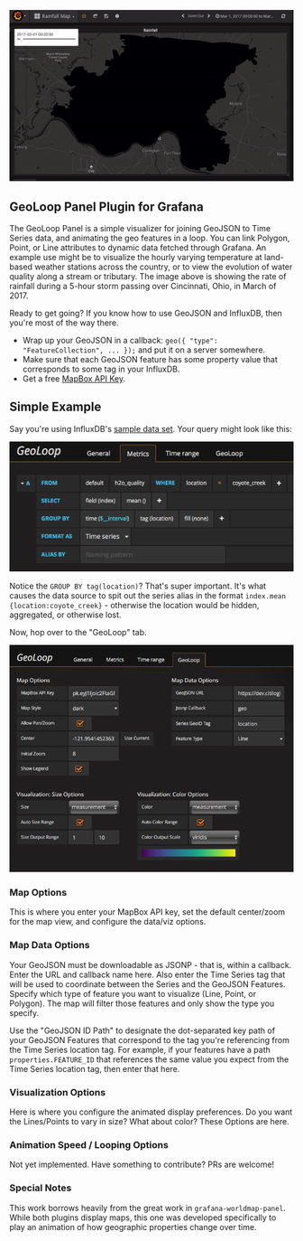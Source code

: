 ![Overview](https://raw.githubusercontent.com/CitiLogics/citilogics-geoloop-panel/master/src/images/rain.gif)


## GeoLoop Panel Plugin for Grafana

The GeoLoop Panel is a simple visualizer for joining GeoJSON to Time Series data, and animating the geo features in a loop. You can link Polygon, Point, or Line attributes to dynamic data fetched through Grafana. An example use might be to visualize the hourly varying temperature at land-based weather stations across the country, or to view the evolution of water quality along a stream or tributary. The image above is showing the rate of rainfall during a 5-hour storm passing over Cincinnati, Ohio, in March of 2017.

Ready to get going? If you know how to use GeoJSON and InfluxDB, then you're most of the way there.

- Wrap up your GeoJSON in a callback: `geo({ "type": "FeatureCollection", ... });` and put it on a server somewhere.
- Make sure that each GeoJSON feature has some property value that corresponds to some tag in your InfluxDB.
- Get a free [MapBox API Key](https://www.mapbox.com/developers/).

## Simple Example

Say you're using InfluxDB's [sample data set](https://docs.influxdata.com/influxdb/v1.3/query_language/data_download/). Your query might look like this:

![Metrics Setup](https://raw.githubusercontent.com/CitiLogics/citilogics-geoloop-panel/master/src/images/timeseries-query.png)

Notice the `GROUP BY tag(location)`? That's super important. It's what causes the data source to spit out the series alias in the format `index.mean {location:coyote_creek}` - otherwise the location would be hidden, aggregated, or otherwise lost.

Now, hop over to the "GeoLoop" tab.

![Options Setup](https://raw.githubusercontent.com/CitiLogics/citilogics-geoloop-panel/master/src/images/geoloop-options.png)

### Map Options
This is where you enter your MapBox API key, set the default center/zoom for the map view, and configure the data/viz options.

### Map Data Options
Your GeoJSON must be downloadable as JSONP - that is, within a callback. Enter the URL and callback name here. Also enter the Time Series tag that will be used to coordinate between the Series and the GeoJSON Features. Specify which type of feature you want to visualize (Line, Point, or Polygon). The map will filter those features and only show the type you specify.

Use the "GeoJSON ID Path" to designate the dot-separated key path of your GeoJSON Features that correspond to the tag you're referencing from the Time Series location tag. For example, if your features have a path `properties.FEATURE_ID` that references the same value you expect from the Time Series location tag, then enter that here.

### Visualization Options
Here is where you configure the animated display preferences. Do you want the Lines/Points to vary in size? What about color? These Options are here.

### Animation Speed / Looping Options
Not yet implemented. Have something to contribute? PRs are welcome!

### Special Notes
This work borrows heavily from the great work in `grafana-worldmap-panel`. While both plugins display maps, this one was developed specifically to play an animation of how geographic properties change over time.
